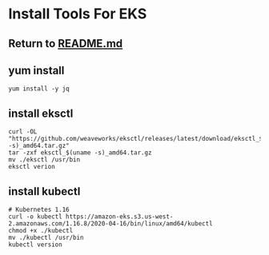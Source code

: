 # Install Tools For EKS

## Return to [README.md](README.md)

## yum install
```
yum install -y jq
```

## install eksctl
```
curl -OL "https://github.com/weaveworks/eksctl/releases/latest/download/eksctl_$(uname -s)_amd64.tar.gz"
tar -zxf eksctl_$(uname -s)_amd64.tar.gz
mv ./eksctl /usr/bin
eksctl verion

```
## install kubectl
```
# Kubernetes 1.16
curl -o kubectl https://amazon-eks.s3.us-west-2.amazonaws.com/1.16.8/2020-04-16/bin/linux/amd64/kubectl
chmod +x ./kubectl
mv ./kubectl /usr/bin
kubectl version
```

